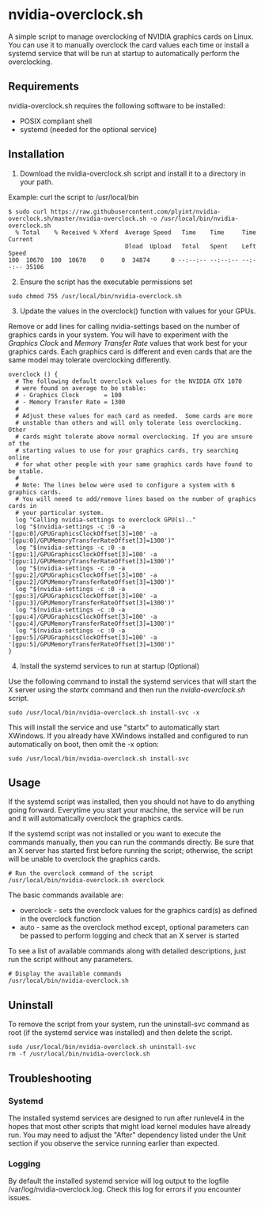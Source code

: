 # nvidia-overclock.sh

A simple script to manage overclocking of NVIDIA graphics cards on Linux.  You can use it to manually overclock the card values each time or install a systemd service that will be run at startup to automatically perform the overclocking.

## Requirements

nvidia-overclock.sh requires the following software to be installed:

* POSIX compliant shell
* systemd (needed for the optional service)

## Installation

1. Download the nvidia-overclock.sh script and install it to a directory in your path.

Example: curl the script to /usr/local/bin
```
$ sudo curl https://raw.githubusercontent.com/plyint/nvidia-overclock.sh/master/nvidia-overclock.sh -o /usr/local/bin/nvidia-overclock.sh
  % Total    % Received % Xferd  Average Speed   Time    Time     Time  Current
                                 Dload  Upload   Total   Spent    Left  Speed
100  10670  100  10670    0     0  34874      0 --:--:-- --:--:-- --:--:-- 35106
```

2. Ensure the script has the executable permissions set
```
sudo chmod 755 /usr/local/bin/nvidia-overclock.sh
```

3. Update the values in the overclock() function with values for your GPUs. 

Remove or add lines for calling nvidia-settings based on the number of graphics cards in your system.  You will have to experiment with the *Graphics Clock* and *Memory Transfer Rate* values that work best for your graphics cards.  Each graphics card is different and even cards that are the same model may tolerate overclocking differently.

```
overclock () {
  # The following default overclock values for the NVIDIA GTX 1070 
  # were found on average to be stable:
  # - Graphics Clock       = 100
  # - Memory Transfer Rate = 1300
  #
  # Adjust these values for each card as needed.  Some cards are more 
  # unstable than others and will only tolerate less overclocking.  Other
  # cards might tolerate above normal overclocking. If you are unsure of the 
  # starting values to use for your graphics cards, try searching online
  # for what other people with your same graphics cards have found to be stable.
  #
  # Note: The lines below were used to configure a system with 6 graphics cards.
  # You will neeed to add/remove lines based on the number of graphics cards in 
  # your particular system.
  log "Calling nvidia-settings to overclock GPU(s).."
  log "$(nvidia-settings -c :0 -a '[gpu:0]/GPUGraphicsClockOffset[3]=100' -a '[gpu:0]/GPUMemoryTransferRateOffset[3]=1300')"
  log "$(nvidia-settings -c :0 -a '[gpu:1]/GPUGraphicsClockOffset[3]=100' -a '[gpu:1]/GPUMemoryTransferRateOffset[3]=1300')"
  log "$(nvidia-settings -c :0 -a '[gpu:2]/GPUGraphicsClockOffset[3]=100' -a '[gpu:2]/GPUMemoryTransferRateOffset[3]=1300')"
  log "$(nvidia-settings -c :0 -a '[gpu:3]/GPUGraphicsClockOffset[3]=100' -a '[gpu:3]/GPUMemoryTransferRateOffset[3]=1300')"
  log "$(nvidia-settings -c :0 -a '[gpu:4]/GPUGraphicsClockOffset[3]=100' -a '[gpu:4]/GPUMemoryTransferRateOffset[3]=1300')"
  log "$(nvidia-settings -c :0 -a '[gpu:5]/GPUGraphicsClockOffset[3]=100' -a '[gpu:5]/GPUMemoryTransferRateOffset[3]=1300')"
}
```

4. Install the systemd services to run at startup (Optional)

Use the following command to install the systemd services that will start the X server using the *startx* command and then run the *nvidia-overclock.sh* script.

```
sudo /usr/local/bin/nvidia-overclock.sh install-svc -x
```

This will install the service and use "startx" to automatically start
XWindows.  If you already have XWindows installed and configured to run
automatically on boot, then omit the -x option:

```
sudo /usr/local/bin/nvidia-overclock.sh install-svc
```

## Usage

If the systemd script was installed, then you should not have to do anything going forward.  Everytime you start your machine, the service will be run and it will automatically overclock the graphics cards.

If the systemd script was not installed or you want to execute the commands manually, then you can run the commands directly.  Be sure that an X server has started first before running the script; otherwise, the script will be unable to overclock the graphics cards.

```
# Run the overclock command of the script
/usr/local/bin/nvidia-overclock.sh overclock
```

The basic commands available are:
* overclock - sets the overclock values for the graphics card(s) as defined in the overclock function
* auto - same as the overclock method except, optional parameters can be passed to perform logging and check that an X server is started

To see a list of available commands along with detailed descriptions, just run the script without any parameters.

```
# Display the available commands
/usr/local/bin/nvidia-overclock.sh
```

## Uninstall

To remove the script from your system, run the uninstall-svc command as root (if the systemd service was installed) and then delete the script.

```
sudo /usr/local/bin/nvidia-overclock.sh uninstall-svc
rm -f /usr/local/bin/nvidia-overclock.sh
```

## Troubleshooting

### Systemd
The installed systemd services are designed to run after runlevel4 in the hopes that most other scripts that might load kernel modules have already run.  You may need to adjust the "After" dependency listed under the Unit section if you observe the service running earlier than expected.

### Logging
By default the installed systemd service will log output to the logfile /var/log/nvidia-overclock.log.  Check this log for errors if you encounter issues.

